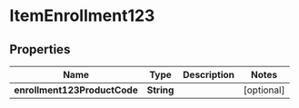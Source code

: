 
# ItemEnrollment123

## Properties
Name | Type | Description | Notes
------------ | ------------- | ------------- | -------------
**enrollment123ProductCode** | **String** |  |  [optional]



